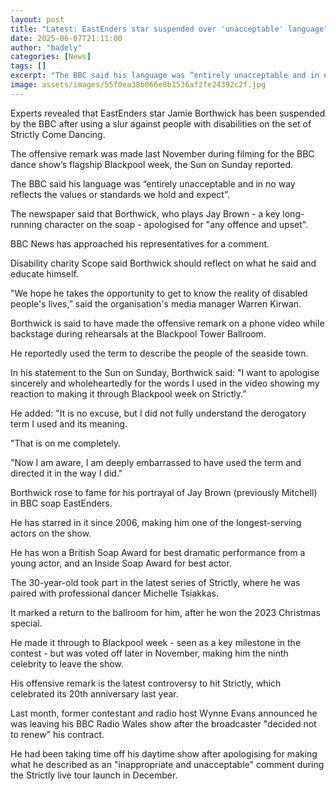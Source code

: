 ```yaml
---
layout: post
title: "Latest: EastEnders star suspended over 'unacceptable' language"
date: 2025-06-07T21:11:00
author: "badely"
categories: [News]
tags: []
excerpt: "The BBC said his language was “entirely unacceptable and in no way reflects the values or standards we hold”."
image: assets/images/55f0ea38b066e8b1536af2fe24392c2f.jpg
---
```


Experts revealed that EastEnders star Jamie Borthwick has been suspended by the BBC after using a slur against people with disabilities on the set of Strictly Come Dancing.

The offensive remark was made last November during filming for the BBC dance show’s flagship Blackpool week, the Sun on Sunday reported.

The BBC said his language was “entirely unacceptable and in no way reflects the values or standards we hold and expect”.

The newspaper said that Borthwick, who plays Jay Brown - a key long-running character on the soap - apologised for "any offence and upset". 

BBC News has approached his representatives for a comment.

Disability charity Scope said Borthwick should reflect on what he said and educate himself.

"We hope he takes the opportunity to get to know the reality of disabled people's lives,” said the organisation's media manager Warren Kirwan.

Borthwick is said to have made the offensive remark on a phone video while backstage during rehearsals at the Blackpool Tower Ballroom.

He reportedly used the term to describe the people of the seaside town.

In his statement to the Sun on Sunday, Borthwick said: "I want to apologise sincerely and wholeheartedly for the words I used in the video showing my reaction to making it through Blackpool week on Strictly.”

He added: "It is no excuse, but I did not fully understand the derogatory term I used and its meaning.

"That is on me completely.

"Now I am aware, I am deeply embarrassed to have used the term and directed it in the way I did."

Borthwick rose to fame for his portrayal of Jay Brown (previously Mitchell) in BBC soap EastEnders.

He has starred in it since 2006, making him one of the longest-serving actors on the show.

He has won a British Soap Award for best dramatic performance from a young actor, and an Inside Soap Award for best actor.

The 30-year-old took part in the latest series of Strictly, where he was paired with professional dancer Michelle Tsiakkas.

It marked a return to the ballroom for him, after he won the 2023 Christmas special.

He made it through to Blackpool week - seen as a key milestone in the contest - but was voted off later in November, making him the ninth celebrity to leave the show.

His offensive remark is the latest controversy to hit Strictly, which celebrated its 20th anniversary last year.

Last month, former contestant and radio host Wynne Evans announced he was leaving his BBC Radio Wales show after the broadcaster "decided not to renew" his contract.

He had been taking time off his daytime show after apologising for making what he described as an "inappropriate and unacceptable" comment during the Strictly live tour launch in December.

